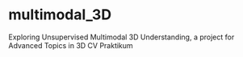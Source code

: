# multimodal_3D
Exploring Unsupervised Multimodal 3D Understanding, a project for Advanced Topics in 3D CV Praktikum
